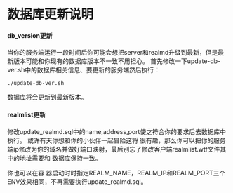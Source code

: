 数据库更新说明
========================================
#### db_version更新
当你的服务端运行一段时间后你可能会想把server和realmd升级到最新，但是最新版本可能和你现有的数据库版本不一致不用担心。
首先修改一下update-db-ver.sh中的数据库相关信息、要更新的服务端然后执行：

```shell
./update-db-ver.sh
```
数据库将会更新到最新版本。

#### realmlist更新
修改update_realmd.sql中的name,address,port使之符合你的要求后去数据库中执行。 或许有天你想和你的小伙伴一起冒险这将
很有趣，那么你可以把你的服务端ip修改为你的域名并做好端口映射，最后别忘了修改客户端realmlist.wtf文件其中的地址需要和
数据库保持一致。

你也可以在容 器启动时时指定REALM_NAME，REALM_IP和REALM_PORT三个ENV效果相同，不再需要执行update_realmd.sql。